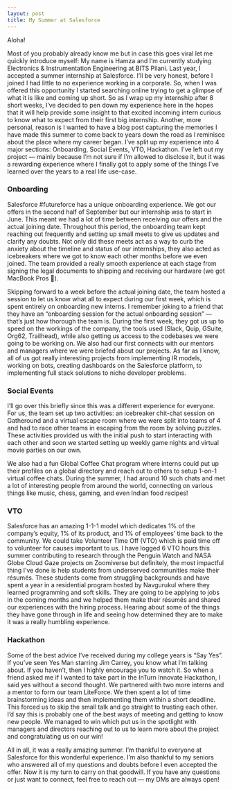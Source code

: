 ```yaml
---
layout: post
title: My Summer at Salesforce
---
```

Aloha!

Most of you probably already know me but in case this goes viral let me quickly introduce myself: My name is Hamza and I’m currently studying Electronics & Instrumentation Engineering at BITS Pilani. Last year, I accepted a summer internship at Salesforce. I’ll be very honest, before I joined I had little to no experience working in a corporate. So, when I was offered this opportunity I started searching online trying to get a glimpse of what it is like and coming up short. So as I wrap up my internship after 8 short weeks, I’ve decided to pen down my experience here in the hopes that it will help provide some insight to that excited incoming intern curious to know what to expect from their first big internship. Another, more personal, reason is I wanted to have a blog post capturing the memories I have made this summer to come back to years down the road as I reminisce about the place where my career began. I’ve split up my experience into 4 major sections: Onboarding, Social Events, VTO, Hackathon. I’ve left out my project — mainly because I’m not sure if I’m allowed to disclose it, but it was a rewarding experience where I finally got to apply some of the things I’ve learned over the years to a real life use-case.

### Onboarding
Salesforce #futureforce has a unique onboarding experience. We got our offers in the second half of September but our internship was to start in June. This meant we had a lot of time between receiving our offers and the actual joining date. Throughout this period, the onboarding team kept reaching out frequently and setting up small meets to give us updates and clarify any doubts. Not only did these meets act as a way to curb the anxiety about the timeline and status of our internships, they also acted as icebreakers where we got to know each other months before we even joined. The team provided a really smooth experience at each stage from signing the legal documents to shipping and receiving our hardware (we got MacBook Pros 👀). 

Skipping forward to a week before the actual joining date, the team hosted a session to let us know what all to expect during our first week, which is spent entirely on onboarding new interns. I remember joking to a friend that they have an “onboarding session for the actual onboarding session” — that’s just how thorough the team is. During the first week, they got us up to speed on the workings of the company, the tools used (Slack, Quip, GSuite, Org62, Trailhead), while also getting us access to the codebases we were going to be working on. We also had our first connects with our mentors and managers where we were briefed about our projects. As far as I know, all of us got really interesting projects from implementing IR models, working on bots, creating dashboards on the Salesforce platform, to implementing full stack solutions to niche developer problems.

### Social Events
I’ll go over this briefly since this was a different experience for everyone. For us, the team set up two activities: an icebreaker chit-chat session on Gatheround and a virtual escape room where we were split into teams of 4 and had to race other teams in escaping from the room by solving puzzles. These activities provided us with the initial push to start interacting with each other and soon we started setting up weekly game nights and virtual movie parties on our own. 

We also had a fun Global Coffee Chat program where interns could put up their profiles on a global directory and reach out to others to setup 1-on-1 virtual coffee chats. During the summer, I had around 10 such chats and met a lot of interesting people from around the world, connecting on various things like music, chess, gaming, and even Indian food recipes! 

### VTO
Salesforce has an amazing 1-1-1 model which dedicates 1% of the company’s equity, 1% of its product, and 1% of employees’ time back to the community. We could take Volunteer Time Off (VTO) which is paid time off to volunteer for causes important to us. I have logged 6 VTO hours this summer contributing to research through the Penguin Watch and NASA Globe Cloud Gaze projects on Zoomiverse but definitely, the most impactful thing I’ve done is help students from underserved communities make their résumés. These students come from struggling backgrounds and have spent a year in a residential program hosted by Navgurukul where they learned programming and soft skills. They are going to be applying to jobs in the coming months and we helped them make their résumés and shared our experiences with the hiring process. Hearing about some of the things they have gone through in life and seeing how determined they are to make it was a really humbling experience.

### Hackathon
Some of the best advice I’ve received during my college years is “Say Yes”. If you’ve seen Yes Man starring Jim Carrey, you know what I’m talking about. If you haven’t, then I highly encourage you to watch it. So when a friend asked me if I wanted to take part in the InTurn Innovate Hackathon, I said yes without a second thought. We partnered with two more interns and a mentor to form our team LiteForce. We then spent a lot of time brainstorming ideas and then implementing them within a short deadline. This forced us to skip the small talk and go straight to trusting each other. I’d say this is probably one of the best ways of meeting and getting to know new people. We managed to win which put us in the spotlight with managers and directors reaching out to us to learn more about the project and congratulating us on our win!

All in all, it was a really amazing summer. I’m thankful to everyone at Salesforce for this wonderful experience. I’m also thankful to my seniors who answered all of my questions and doubts before I even accepted the offer. Now it is my turn to carry on that goodwill. If you have any questions or just want to connect, feel free to reach out — my DMs are always open!